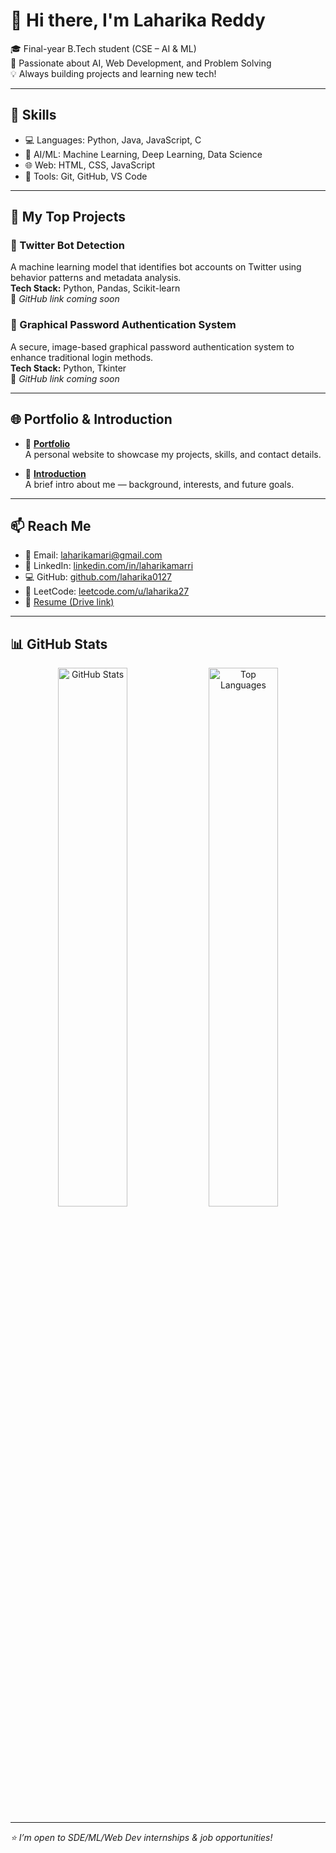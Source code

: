 # 👋 Hi there, I'm Laharika Reddy

🎓 Final-year B.Tech student (CSE – AI & ML)  
🔭 Passionate about AI, Web Development, and Problem Solving  
💡 Always building projects and learning new tech!

---

## 💼 Skills

- 💻 Languages: Python, Java, JavaScript, C  
- 🤖 AI/ML: Machine Learning, Deep Learning, Data Science  
- 🌐 Web: HTML, CSS, JavaScript  
- 🔧 Tools: Git, GitHub, VS Code  

---

## 🚀 My Top Projects

### 🧠 Twitter Bot Detection  
A machine learning model that identifies bot accounts on Twitter using behavior patterns and metadata analysis.  
**Tech Stack:** Python, Pandas, Scikit-learn  
🔗 *GitHub link coming soon*

### 🔐 Graphical Password Authentication System  
A secure, image-based graphical password authentication system to enhance traditional login methods.  
**Tech Stack:** Python, Tkinter  
🔗 *GitHub link coming soon*

---

## 🌐 Portfolio & Introduction

- 🔗 [**Portfolio**](https://laharika0127.github.io/Laharika-s-portfolio)  
  A personal website to showcase my projects, skills, and contact details.  
  

- 📘 [**Introduction**](https://laharika0127.github.io/laharikareddy/)  
  A brief intro about me — background, interests, and future goals.

---

## 📫 Reach Me

- 📧 Email: laharikamari@gmail.com  
- 🔗 LinkedIn: [linkedin.com/in/laharikamarri](https://www.linkedin.com/in/laharikamarri/)  
- 💻 GitHub: [github.com/laharika0127](https://github.com/laharika0127)  
- 🧮 LeetCode: [leetcode.com/u/laharika27](https://leetcode.com/u/laharika27)  
- 📄 [Resume (Drive link)](https://drive.google.com/file/d/16Vh_1Utb96JZwlknwgifKvluuLgx3Gg7/view)

---

## 📊 GitHub Stats

<p align="center">
  <img src="https://github-readme-stats.vercel.app/api?username=laharika0127&show_icons=true&theme=radical" alt="GitHub Stats" width="47%" />
  <img src="https://github-readme-stats.vercel.app/api/top-langs/?username=laharika0127&layout=compact&theme=radical" alt="Top Languages" width="47%" />
</p>

---

_⭐ I’m open to SDE/ML/Web Dev internships & job opportunities!_
